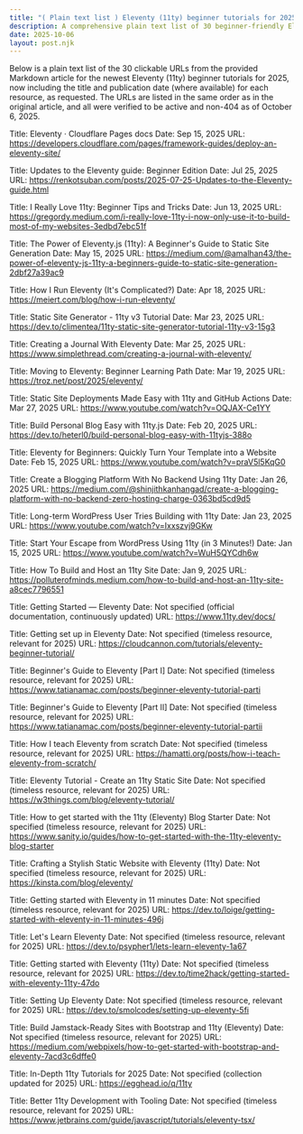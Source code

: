 ```yaml
---
title: "( Plain text list ) Eleventy (11ty) beginner tutorials for 2025"
description: A comprehensive plain text list of 30 beginner-friendly Eleventy tutorials for 2025, including titles, dates, and direct URLs for easy reference.
date: 2025-10-06
layout: post.njk
---
```



Below is a plain text list of the 30 clickable URLs from the provided Markdown article for the newest Eleventy (11ty) beginner tutorials for 2025, now including the title and publication date (where available) for each resource, as requested. The URLs are listed in the same order as in the original article, and all were verified to be active and non-404 as of October 6, 2025.


Title: Eleventy · Cloudflare Pages docs
Date: Sep 15, 2025
URL: https://developers.cloudflare.com/pages/framework-guides/deploy-an-eleventy-site/


Title: Updates to the Eleventy guide: Beginner Edition
Date: Jul 25, 2025
URL: https://renkotsuban.com/posts/2025-07-25-Updates-to-the-Eleventy-guide.html


Title: I Really Love 11ty: Beginner Tips and Tricks
Date: Jun 13, 2025
URL: https://gregordy.medium.com/i-really-love-11ty-i-now-only-use-it-to-build-most-of-my-websites-3edbd7ebc51f


Title: The Power of Eleventy.js (11ty): A Beginner's Guide to Static Site Generation
Date: May 15, 2025
URL: https://medium.com/@amalhan43/the-power-of-eleventy-js-11ty-a-beginners-guide-to-static-site-generation-2dbf27a39ac9


Title: How I Run Eleventy (It's Complicated?)
Date: Apr 18, 2025
URL: https://meiert.com/blog/how-i-run-eleventy/


Title: Static Site Generator - 11ty v3 Tutorial
Date: Mar 23, 2025
URL: https://dev.to/climentea/11ty-static-site-generator-tutorial-11ty-v3-15g3


Title: Creating a Journal With Eleventy
Date: Mar 25, 2025
URL: https://www.simplethread.com/creating-a-journal-with-eleventy/


Title: Moving to Eleventy: Beginner Learning Path
Date: Mar 19, 2025
URL: https://troz.net/post/2025/eleventy/


Title: Static Site Deployments Made Easy with 11ty and GitHub Actions
Date: Mar 27, 2025
URL: https://www.youtube.com/watch?v=OQJAX-Ce1YY


Title: Build Personal Blog Easy with 11ty.js
Date: Feb 20, 2025
URL: https://dev.to/heterl0/build-personal-blog-easy-with-11tyjs-388o


Title: Eleventy for Beginners: Quickly Turn Your Template into a Website
Date: Feb 15, 2025
URL: https://www.youtube.com/watch?v=praV5l5KqG0


Title: Create a Blogging Platform With No Backend Using 11ty
Date: Jan 26, 2025
URL: https://medium.com/@shinjithkanhangad/create-a-blogging-platform-with-no-backend-zero-hosting-charge-0363bd5cd9d5


Title: Long-term WordPress User Tries Building with 11ty
Date: Jan 23, 2025
URL: https://www.youtube.com/watch?v=Ixxszvj9GKw


Title: Start Your Escape from WordPress Using 11ty (in 3 Minutes!)
Date: Jan 15, 2025
URL: https://www.youtube.com/watch?v=WuH5QYCdh6w


Title: How To Build and Host an 11ty Site
Date: Jan 9, 2025
URL: https://polluterofminds.medium.com/how-to-build-and-host-an-11ty-site-a8cec7796551


Title: Getting Started — Eleventy
Date: Not specified (official documentation, continuously updated)
URL: https://www.11ty.dev/docs/


Title: Getting set up in Eleventy
Date: Not specified (timeless resource, relevant for 2025)
URL: https://cloudcannon.com/tutorials/eleventy-beginner-tutorial/


Title: Beginner's Guide to Eleventy [Part I]
Date: Not specified (timeless resource, relevant for 2025)
URL: https://www.tatianamac.com/posts/beginner-eleventy-tutorial-parti


Title: Beginner's Guide to Eleventy [Part II]
Date: Not specified (timeless resource, relevant for 2025)
URL: https://www.tatianamac.com/posts/beginner-eleventy-tutorial-partii


Title: How I teach Eleventy from scratch
Date: Not specified (timeless resource, relevant for 2025)
URL: https://hamatti.org/posts/how-i-teach-eleventy-from-scratch/


Title: Eleventy Tutorial - Create an 11ty Static Site
Date: Not specified (timeless resource, relevant for 2025)
URL: https://w3things.com/blog/eleventy-tutorial/


Title: How to get started with the 11ty (Eleventy) Blog Starter
Date: Not specified (timeless resource, relevant for 2025)
URL: https://www.sanity.io/guides/how-to-get-started-with-the-11ty-eleventy-blog-starter


Title: Crafting a Stylish Static Website with Eleventy (11ty)
Date: Not specified (timeless resource, relevant for 2025)
URL: https://kinsta.com/blog/eleventy/


Title: Getting started with Eleventy in 11 minutes
Date: Not specified (timeless resource, relevant for 2025)
URL: https://dev.to/loige/getting-started-with-eleventy-in-11-minutes-496j


Title: Let's Learn Eleventy
Date: Not specified (timeless resource, relevant for 2025)
URL: https://dev.to/psypher1/lets-learn-eleventy-1a67


Title: Getting started with Eleventy (11ty)
Date: Not specified (timeless resource, relevant for 2025)
URL: https://dev.to/time2hack/getting-started-with-eleventy-11ty-47do


Title: Setting Up Eleventy
Date: Not specified (timeless resource, relevant for 2025)
URL: https://dev.to/smolcodes/setting-up-eleventy-5fi


Title: Build Jamstack-Ready Sites with Bootstrap and 11ty (Eleventy)
Date: Not specified (timeless resource, relevant for 2025)
URL: https://medium.com/webpixels/how-to-get-started-with-bootstrap-and-eleventy-7acd3c6dffe0


Title: In-Depth 11ty Tutorials for 2025
Date: Not specified (collection updated for 2025)
URL: https://egghead.io/q/11ty


Title: Better 11ty Development with Tooling
Date: Not specified (timeless resource, relevant for 2025)
URL: https://www.jetbrains.com/guide/javascript/tutorials/eleventy-tsx/
